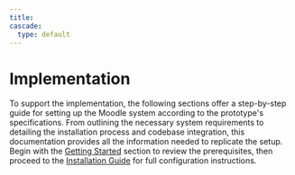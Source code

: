 ```yaml
---
title: 
cascade:
  type: default
---
```


# Implementation

To support the implementation, the following sections offer a step-by-step guide for setting up the Moodle system according to the prototype's specifications. From outlining the necessary system requirements to detailing the installation process and codebase integration, this documentation provides all the information needed to replicate the setup. Begin with the [Getting Started](docs/Getting%20Started/_index.md) section to review the prerequisites, then proceed to the [Installation Guide](docs/Moodle%20Installation%20Guide/_index.md) for full configuration instructions.


